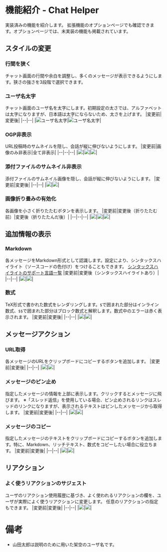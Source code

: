 # 機能紹介 - Chat Helper
実装済みの機能を紹介します。
拡張機能のオプションページでも確認できます。オプションページでは、未実装の機能も掲載されています。

## スタイルの変更
### 行間を狭く
チャット画面の行間や余白を調整し、多くのメッセージが表示できるようにします。狭さの強さを3段階で選択できます。

### ユーザ名太字
チャット画面のユーザ名を太字にします。初期設定の太さでは、アルファベットは太字になりますが、日本語は太字にならないため、太さを上げます。
|変更前|変更後|
|--|--|
|![ユーザ名太字](./images/bold-before.png)|![ユーザ名太字](./images/bold-after.png)|

### OGP非表示
URL投稿時のサムネイルを隠し、会話が縦に伸びないようにします。
|変更前|画像のみ非表示|全て非表示|
|--|--|--|
|![](./images/ogp-before.png)|![](./images/ogp-after-1.png)|![](./images/ogp-after-2.png)|

### 添付ファイルのサムネイル非表示
添付ファイルのサムネイル画像を隠し、会話が縦に伸びないようにします。
|変更前|変更後|
|--|--|
|![](./images/file-thumbnail-before.png)|![](./images/file-thumbnail-after.png)|

### 画像折り畳みの有効化
各画像を小さく折りたたむボタンを表示します。
|変更前|変更後（折りたたむ前）|変更後（折りたたんだ後）|
|--|--|--|
|![](./images/hold-image-before.png)|![](./images/hold-image-after-1.png)|![](./images/hold-image-after-2.png)|


## 追加情報の表示

### Markdown
各メッセージをMarkdown形式として認識します。設定により、シンタックスハイライト（ソースコードの色付け）をつけることもできます。
[シンタックスハイライトのサポート言語一覧](https://github.com/highlightjs/highlight.js/blob/11.1.0/SUPPORTED_LANGUAGES.md)
|変更前|変更後（シンタックスハイライトあり）|
|--|--|
|![](./images/markdown-before.png)|![](./images/markdown-after.png)|

### 数式
TeX形式で書かれた数式をレンダリングします。`$`で囲まれた部分はインライン数式、`$$`で囲まれた部分はブロック数式と解釈します。数式中のエラーは赤く表示されます。
|変更前|変更後|
|--|--|
|![](./images/math-before.png)|![](./images/math-after.png)|

## メッセージアクション
### URL取得
各メッセージのURLをクリップボードにコピーするボタンを追加します。
|変更前|変更後|
|--|--|
|![](./images/url-before.png)|![](./images/url-after.png)|

### メッセージのピン止め
指定したメッセージの情報を上部に表示します。クリックするとメッセージに飛びます。
※「スレッド返信」を使用している場合、ピン止めされるリンクはスレッドのリンクになりますが、表示されるテキストはピンしたメッセージから取得します。
|変更前|変更後|
|--|--|
|![](./images/pin-before.png)|![](./images/pin-after.png)|

### メッセージのコピー
指定したメッセージのテキストをクリップボードにコピーするボタンを追加します。特に、Markdown、リッチテキスト、数式をコピーしたい場合に役立ちます。
|変更前|変更後|
|--|--|
|![](./images/url-before.png)|![](./images/copy-after.png)|

## リアクション

### よく使うリアクションのサジェスト
ユーザのリアクション使用履歴に基づき、よく使われるリアクションの欄を、ユーザが実際によく使うリアクションに変更します。
任意のリアクションの指定もできます。
|変更前|変更後|
|--|--|
|![](./images/reaction-freq-before.png)|![](./images/reaction-freq-after.png)|


# 備考
- 山田太郎は説明のために用いた架空のユーザ名です。

